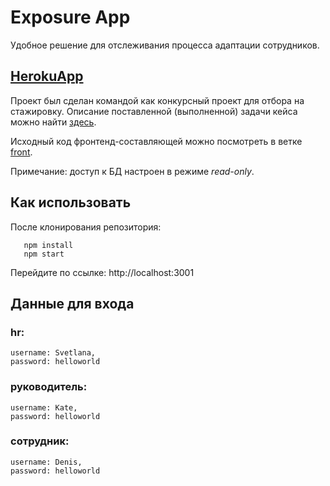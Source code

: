 # Exposure App
Удобное решение для отслеживания процесса адаптации сотрудников.
## [HerokuApp](https://serene-eyrie-50215.herokuapp.com)
Проект был сделан командой как конкурсный проект для отбора на стажировку.
Описание поставленной (выполненной) задачи кейса можно найти [здесь](https://www.notion.so/3a120ed0cf2b4418a5d833352ac0e103).

Исходный код фронтенд-составляющей можно посмотреть в ветке [front](https://github.com/ED4M/Exposure-App/tree/front).

Примечание: доступ к БД настроен в режиме *read-only*.


## Как использовать
  После клонирования репозитория:
  ```
     npm install
     npm start
  ```
  Перейдите по ссылке: http://localhost:3001
  
## Данные для входа 
### hr:  
    username: Svetlana, 
    password: helloworld
    
### руководитель:  
    username: Kate, 
    password: helloworld
  
### сотрудник: 
    username: Denis,
    password: helloworld
    
    
